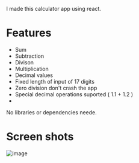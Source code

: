 I made this calculator app using react.

# Features

- Sum
- Subtraction
- Divison
- Multiplication
- Decimal values
- Fixed length of input of 17 digits
- Zero division don't crash the app
- Special decimal operations suported ( 1.1 + 1.2 )
- 



No libraries or dependencies neede.

# Screen shots

![image](https://user-images.githubusercontent.com/29583359/158894846-4ac134a7-40b2-4cc8-a03f-1a492bd9ea4a.png)
